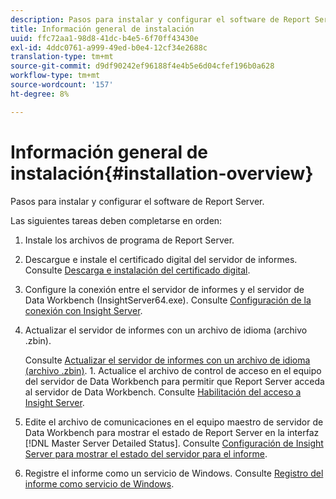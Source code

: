 ```yaml
---
description: Pasos para instalar y configurar el software de Report Server.
title: Información general de instalación
uuid: ffc72aa1-98d8-41dc-b4e5-6f70ff43430e
exl-id: 4ddc0761-a999-49ed-b0e4-12cf34e2688c
translation-type: tm+mt
source-git-commit: d9df90242ef96188f4e4b5e6d04cfef196b0a628
workflow-type: tm+mt
source-wordcount: '157'
ht-degree: 8%

---
```


# Información general de instalación{#installation-overview}

Pasos para instalar y configurar el software de Report Server.

Las siguientes tareas deben completarse en orden:

1. Instale los archivos de programa de Report Server.
1. Descargue e instale el certificado digital del servidor de informes. Consulte [Descarga e instalación del certificado digital](../../../home/c-rpt-oview/c-inst-rpt/c-install-dig-cert/c-install-dig-cert.md#concept-5a61fc67df3643598c7c403962075f76).
1. Configure la conexión entre el servidor de informes y el servidor de Data Workbench (InsightServer64.exe). Consulte [Configuración de la conexión con Insight Server](../../../home/c-rpt-oview/c-inst-rpt/t-config-conn-ins-svr.md#task-a3ca949c43244782b658fb4437fd724c).
1. Actualizar el servidor de informes con un archivo de idioma (archivo .zbin).

   Consulte [Actualizar el servidor de informes con un archivo de idioma (archivo .zbin)](../../../home/c-rpt-oview/c-inst-rpt/c-zbin-file-update.md#concept-5637a8f52b7643759e423c2068b4126b). 1. Actualice el archivo de control de acceso en el equipo del servidor de Data Workbench para permitir que Report Server acceda al servidor de Data Workbench. Consulte [Habilitación del acceso a Insight Server](../../../home/c-rpt-oview/c-inst-rpt/t-en-acc-ins-svr.md#task-e7b95cf9cb194842ad72fa534c56c3cc).
1. Edite el archivo de comunicaciones en el equipo maestro de servidor de Data Workbench para mostrar el estado de Report Server en la interfaz [!DNL Master Server Detailed Status]. Consulte [Configuración de Insight Server para mostrar el estado del servidor para el informe](../../../home/c-rpt-oview/c-inst-rpt/t-display-svr-st-rpt.md#task-a14d096f85924d9b93eef950591f93a8).
1. Registre el informe como un servicio de Windows. Consulte [Registro del informe como servicio de Windows](../../../home/c-rpt-oview/c-inst-rpt/t-reg-rpt-win-svc.md#task-a8762d7818ed4cfd87e616db6a68b3a6).
